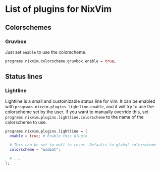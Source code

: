 # List of plugins for NixVim

## Colorschemes
### Gruvbox

Just set `enable` to use the colorscheme.

```nix
programs.nixvim.colorscheme.gruvbox.enable = true;
```

## Status lines
### Lightline
Lightline is a small and customizable status line for vim. It can be enabled
with `programs.nixvim.plugins.lightline.enable`, and it will try to use the
colorscheme set by the user. If you want to manually override this, set
`programs.nixvim.plugins.lightline.colorscheme` to the name of the colorscheme
to use.

```nix
programs.nixvim.plugins.lightline = {
  enable = true; # Enable this plugin

  # This can be set to null to reset. Defaults to global colorscheme
  colorscheme = "wombat";

  # ...
};
```
